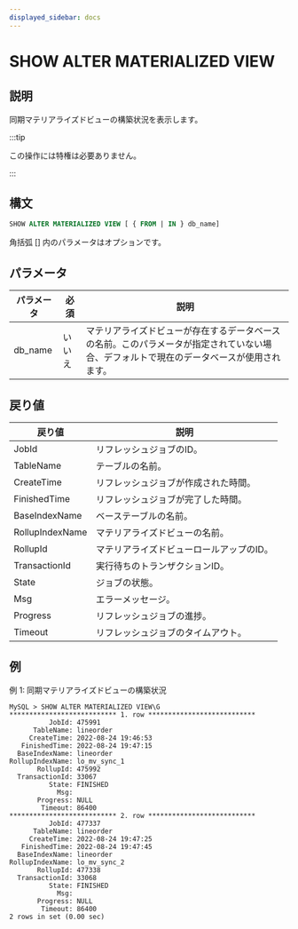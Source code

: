 ```yaml
---
displayed_sidebar: docs
---
```


# SHOW ALTER MATERIALIZED VIEW

## 説明

同期マテリアライズドビューの構築状況を表示します。

:::tip

この操作には特権は必要ありません。

:::

## 構文

```SQL
SHOW ALTER MATERIALIZED VIEW [ { FROM | IN } db_name]
```

角括弧 [] 内のパラメータはオプションです。

## パラメータ

| **パラメータ** | **必須** | **説明**                                                                 |
| -------------- | -------- | ------------------------------------------------------------------------ |
| db_name        | いいえ   | マテリアライズドビューが存在するデータベースの名前。このパラメータが指定されていない場合、デフォルトで現在のデータベースが使用されます。 |

## 戻り値

| **戻り値**     | **説明**                                       |
| -------------- | ---------------------------------------------- |
| JobId          | リフレッシュジョブのID。                        |
| TableName      | テーブルの名前。                                |
| CreateTime     | リフレッシュジョブが作成された時間。            |
| FinishedTime   | リフレッシュジョブが完了した時間。              |
| BaseIndexName  | ベーステーブルの名前。                          |
| RollupIndexName| マテリアライズドビューの名前。                  |
| RollupId       | マテリアライズドビューロールアップのID。        |
| TransactionId  | 実行待ちのトランザクションID。                  |
| State          | ジョブの状態。                                  |
| Msg            | エラーメッセージ。                              |
| Progress       | リフレッシュジョブの進捗。                      |
| Timeout        | リフレッシュジョブのタイムアウト。              |

## 例

例 1: 同期マテリアライズドビューの構築状況

```Plain
MySQL > SHOW ALTER MATERIALIZED VIEW\G
*************************** 1. row ***************************
          JobId: 475991
      TableName: lineorder
     CreateTime: 2022-08-24 19:46:53
   FinishedTime: 2022-08-24 19:47:15
  BaseIndexName: lineorder
RollupIndexName: lo_mv_sync_1
       RollupId: 475992
  TransactionId: 33067
          State: FINISHED
            Msg: 
       Progress: NULL
        Timeout: 86400
*************************** 2. row ***************************
          JobId: 477337
      TableName: lineorder
     CreateTime: 2022-08-24 19:47:25
   FinishedTime: 2022-08-24 19:47:45
  BaseIndexName: lineorder
RollupIndexName: lo_mv_sync_2
       RollupId: 477338
  TransactionId: 33068
          State: FINISHED
            Msg: 
       Progress: NULL
        Timeout: 86400
2 rows in set (0.00 sec)
```